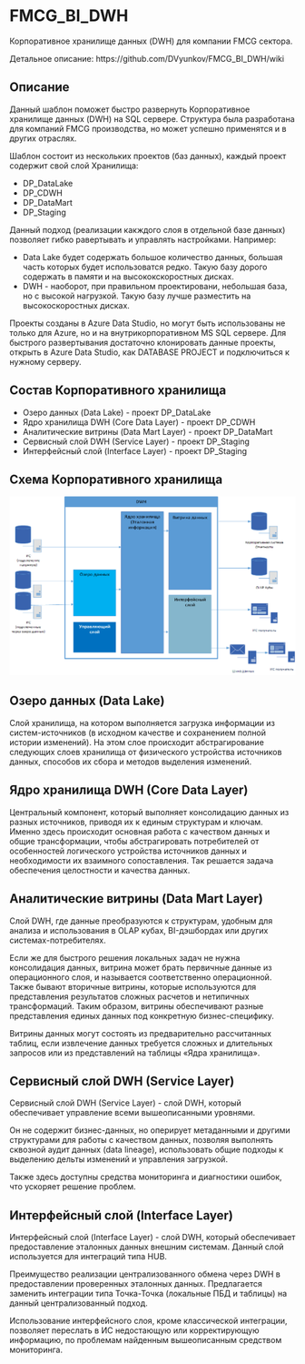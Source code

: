 # FMCG_BI_DWH
Корпоративное хранилище данных (DWH) для компании FMCG сектора.
<p>Детальное описание: https://github.com/DVyunkov/FMCG_BI_DWH/wiki</p>

## Описание
Данный шаблон поможет быстро развернуть Корпоративное хранилище данных (DWH) на SQL сервере. Структура была разработана для компаний FMCG производства, но может успешно применятся и в других отраслях.

Шаблон состоит из нескольких проектов (баз данных), каждый проект содержит свой слой Хранилища:
- DP_DataLake
- DP_CDWH
- DP_DataMart
- DP_Staging

Данный подход (реализации какждого слоя в отдельной базе данных) позволяет гибко равертывать и управлять настройками. 
Например: 
- Data Lake будет содержать большое количество данных, большая часть которых будет использоватся редко. Такую базу дорого содержать в памяти и на высококскоростных дисках.
- DWH - наоборот, при правильном проектировани, небольшая база, но с высокой нагрузкой. Такую базу лучше разместить на высокоскоростных дисках.

Проекты созданы в Azure Data Studio, но могут быть использованы не только для Azure, но и на внутрикорпоративном MS SQL сервере. Для быстрого развертывания достаточно клонировать данные проекты, открыть в Azure Data Studio, как DATABASE PROJECT и подключиться к нужному серверу.

## Состав Корпоративного хранилища

-	Озеро данных (Data Lake) - проект DP_DataLake
-	Ядро хранилища DWH (Core Data Layer) - проект DP_CDWH
-	Аналитические витрины (Data Mart Layer) - проект DP_DataMart
-	Сервисный слой DWH (Service Layer) - проект DP_Staging
-	Интерфейсный слой (Interface Layer) - проект DP_Staging

## Схема Корпоративного хранилища
![Схема Корпоративного хранилища](https://github.com/DVyunkov/FMCG_BI_DWH/blob/main/Description/%D0%A1%D1%85%D0%B5%D0%BC%D0%B0%20CDWH.png "Схема")

## Озеро данных (Data Lake)
Слой хранилища, на котором выполняется загрузка информации из систем-источников (в исходном качестве и сохранением полной истории изменений). На этом слое происходит абстрагирование следующих слоев хранилища от физического устройства источников данных, способов их сбора и методов выделения изменений.

## Ядро хранилища DWH (Core Data Layer)
Центральный компонент, который выполняет консолидацию данных из разных источников, приводя их к единым структурам и ключам. Именно здесь происходит основная работа с качеством данных и общие трансформации, чтобы абстрагировать потребителей от особенностей логического устройства источников данных и необходимости их взаимного сопоставления. Так решается задача обеспечения целостности и качества данных.

## Аналитические витрины (Data Mart Layer)
Cлой DWH, где данные преобразуются к структурам, удобным для анализа и использования в OLAP кубах, BI-дэшбордах или других системах-потребителях. 
<p>Если же для быстрого решения локальных задач не нужна консолидация данных, витрина может брать первичные данные из операционного слоя, и называется соответственно операционной. Также бывают вторичные витрины, которые используются для представления результатов сложных расчетов и нетипичных трансформаций. Таким образом, витрины обеспечивают разные представления единых данных под конкретную бизнес-специфику.</p>
<p>Витрины данных могут состоять из предварительно рассчитанных таблиц, если извлечение данных требуется сложных и длительных запросов или из представлений на таблицы «Ядра хранилища».</p>

## Сервисный слой DWH (Service Layer)
Сервисный слой DWH (Service Layer) - слой DWH, который обеспечивает управление всеми вышеописанными уровнями. 
<p>Он не содержит бизнес-данных, но оперирует метаданными и другими структурами для работы с качеством данных, позволяя выполнять сквозной аудит данных (data lineage), использовать общие подходы к выделению дельты изменений и управления загрузкой. </p>
<p>Также здесь доступны средства мониторинга и диагностики ошибок, что ускоряет решение проблем.</p>

## Интерфейсный слой (Interface Layer)
Интерфейсный слой (Interface Layer) - слой DWH, который обеспечивает предоставление эталонных данных внешним системам. Данный слой используется для интеграций типа HUB. <p>Преимущество реализации централизованного обмена через DWH в предоставлении проверенных эталонных данных. Предлагается заменить интеграции типа Точка-Точка (локальные ПБД и таблицы) на данный централизованный подход.</p>
<p>Использование интерфейсного слоя, кроме классической интеграции, позволяет переслать в ИС недостающую или корректирующую информацию, по проблемам найденным вышеописанным средством мониторинга.</p>
